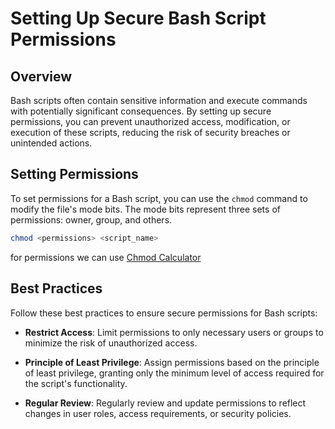 # Setting Up Secure Bash Script Permissions

## Overview

Bash scripts often contain sensitive information and execute commands with potentially significant consequences. By setting up secure permissions, you can prevent unauthorized access, modification, or execution of these scripts, reducing the risk of security breaches or unintended actions.

## Setting Permissions

To set permissions for a Bash script, you can use the `chmod` command to modify the file's mode bits. The mode bits represent three sets of permissions: owner, group, and others.

```bash
chmod <permissions> <script_name>
```

for permissions we can use [Chmod Calculator](https://chmod-calculator.com/)

## Best Practices

Follow these best practices to ensure secure permissions for Bash scripts:

- **Restrict Access**: Limit permissions to only necessary users or groups to minimize the risk of unauthorized access.

- **Principle of Least Privilege**: Assign permissions based on the principle of least privilege, granting only the minimum level of access required for the script's functionality.

- **Regular Review**: Regularly review and update permissions to reflect changes in user roles, access requirements, or security policies.
